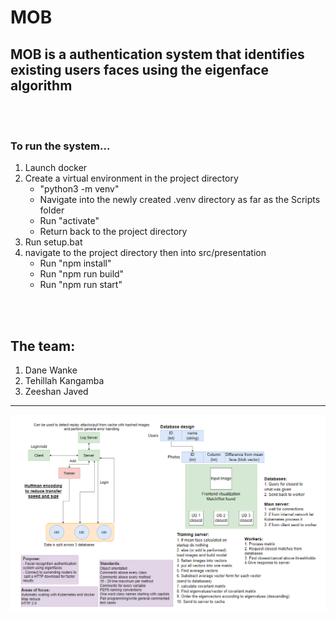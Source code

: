# MOB

## MOB is a authentication system that identifies existing users faces using the eigenface algorithm

<br>
<br>

### To run the system...
1. Launch docker
2. Create a virtual environment in the project directory
    - "python3 -m venv"
    - Navigate into the newly created .venv directory as far as the Scripts folder
    - Run "activate"
    - Return back to the project directory
3. Run setup.bat
4. navigate to the project directory then into src/presentation
    - Run "npm install"
    - Run "npm run build"
    - Run "npm run start"

<br>
<br>

## The team:
1. Dane Wanke
2. Tehillah Kangamba
3. Zeeshan Javed

<hr>

![img](./res/MOB2.0.PNG)
